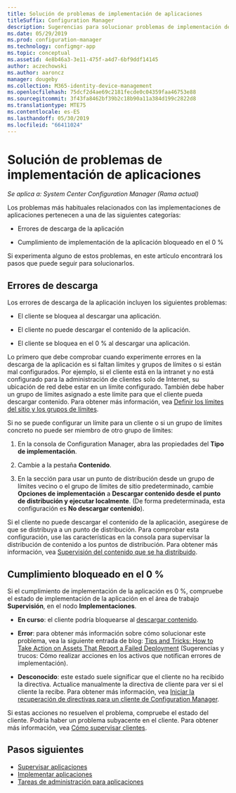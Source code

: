 ```yaml
---
title: Solución de problemas de implementación de aplicaciones
titleSuffix: Configuration Manager
description: Sugerencias para solucionar problemas de implementación de aplicaciones en System Center Configuration Manager
ms.date: 05/29/2019
ms.prod: configuration-manager
ms.technology: configmgr-app
ms.topic: conceptual
ms.assetid: 4e8b46a3-3e11-475f-a4d7-6bf9ddf14145
author: aczechowski
ms.author: aaroncz
manager: dougeby
ms.collection: M365-identity-device-management
ms.openlocfilehash: 75dcf2d4ae69c2181fecde0c04359faa46753e88
ms.sourcegitcommit: 3f43fa8462bf39b2c18b90a11a384d199c2822d8
ms.translationtype: MTE75
ms.contentlocale: es-ES
ms.lasthandoff: 05/30/2019
ms.locfileid: "66411024"
---
```

# <a name="troubleshoot-application-deployments"></a>Solución de problemas de implementación de aplicaciones

*Se aplica a: System Center Configuration Manager (Rama actual)*

Los problemas más habituales relacionados con las implementaciones de aplicaciones pertenecen a una de las siguientes categorías:

- Errores de descarga de la aplicación

- Cumplimiento de implementación de la aplicación bloqueado en el 0 %

Si experimenta alguno de estos problemas, en este artículo encontrará los pasos que puede seguir para solucionarlos.


## <a name="download-failures"></a>Errores de descarga

Los errores de descarga de la aplicación incluyen los siguientes problemas:

- El cliente se bloquea al descargar una aplicación.

- El cliente no puede descargar el contenido de la aplicación.

- El cliente se bloquea en el 0 % al descargar una aplicación.

Lo primero que debe comprobar cuando experimente errores en la descarga de la aplicación es si faltan límites y grupos de límites o si están mal configurados. Por ejemplo, si el cliente está en la intranet y no está configurado para la administración de clientes solo de Internet, su ubicación de red debe estar en un límite configurado. También debe haber un grupo de límites asignado a este límite para que el cliente pueda descargar contenido. Para obtener más información, vea [Definir los límites del sitio y los grupos de límites](/sccm/core/servers/deploy/configure/define-site-boundaries-and-boundary-groups).

Si no se puede configurar un límite para un cliente o si un grupo de límites concreto no puede ser miembro de otro grupo de límites:

1. En la consola de Configuration Manager, abra las propiedades del **Tipo de implementación**.  

1. Cambie a la pestaña **Contenido**.

1. En la sección para usar un punto de distribución desde un grupo de límites vecino o el grupo de límites de sitio predeterminado, cambie **Opciones de implementación** a **Descargar contenido desde el punto de distribución y ejecutar localmente**. (De forma predeterminada, esta configuración es **No descargar contenido**).

Si el cliente no puede descargar el contenido de la aplicación, asegúrese de que se distribuya a un punto de distribución. Para comprobar esta configuración, use las características en la consola para supervisar la distribución de contenido a los puntos de distribución. Para obtener más información, vea [Supervisión del contenido que se ha distribuido](/sccm/core/servers/deploy/configure/monitor-content-you-have-distributed).  


## <a name="compliance-stuck-at-0"></a>Cumplimiento bloqueado en el 0 %

Si el cumplimiento de implementación de la aplicación es 0 %, compruebe el estado de implementación de la aplicación en el área de trabajo **Supervisión**, en el nodo **Implementaciones**.

- **En curso**: el cliente podría bloquearse al [descargar contenido](#download-failures).

- **Error**: para obtener más información sobre cómo solucionar este problema, vea la siguiente entrada de blog: [Tips and Tricks: How to Take Action on Assets That Report a Failed Deployment](https://techcommunity.microsoft.com/t5/Configuration-Manager-Archive/Tips-and-Tricks-How-to-Take-Action-on-Assets-That-Report-a/ba-p/273019) (Sugerencias y trucos: Cómo realizar acciones en los activos que notifican errores de implementación).

- **Desconocido**: este estado suele significar que el cliente no ha recibido la directiva. Actualice manualmente la directiva de cliente para ver si el cliente la recibe. Para obtener más información, vea [Iniciar la recuperación de directivas para un cliente de Configuration Manager](/sccm/core/clients/manage/manage-clients#BKMK_PolicyRetrieval).
  
Si estas acciones no resuelven el problema, compruebe el estado del cliente. Podría haber un problema subyacente en el cliente. Para obtener más información, vea [Cómo supervisar clientes](/sccm/core/clients/manage/monitor-clients).


## <a name="next-steps"></a>Pasos siguientes

- [Supervisar aplicaciones](/sccm/apps/deploy-use/monitor-applications-from-the-console)
- [Implementar aplicaciones](/sccm/apps/deploy-use/deploy-applications)
- [Tareas de administración para aplicaciones](/sccm/apps/deploy-use/management-tasks-applications)
